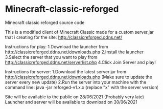 # Minecraft-classic-reforged
Minecraft classic reforged source code


This is a modified client of Minecraft Classic made for a custom server.jar that i creating
for the site: http://classicreforged.ddns.net/

Instructions for play:
1.Download the launcher from http://classicreforged.ddns.net/downloads.php
2.Install the launcher
3.Select the server that you want to play from http://classicreforged.ddns.net/serverlist.php
4.Click Join Server and play!


Instructions for server:
1.Download the latest server jar from http://classicreforged.ddns.net/downloads.php (Make sure to update the server every new update)
2.Run the server into your machine with the command line: java -jar reforged-v1.x.x (replace "x" with the server version)



Site will be available to the public on 28/06/2021 (Probably very late)
Launcher and server will be available to download on 30/06/2021
